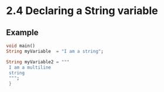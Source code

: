 # 2.4 Declaring a String variable
 
## Example

```dart
void main()
String myVariable  = "I am a string";

String myVariable2 = """ 
 I am a multiline
 string
 """;
 }

```

